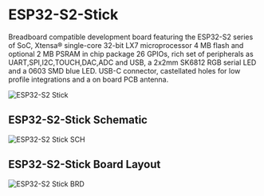 # ESP32-S2-Stick
Breadboard compatible development board featuring the ESP32-S2 series of SoC, Xtensa® single-core 32-bit LX7 microprocessor
4 MB flash and optional 2 MB PSRAM in chip package
26 GPIOs, rich set of peripherals as UART,SPI,I2C,TOUCH,DAC,ADC and USB, a 2x2mm SK6812 RGB serial LED and a 0603 SMD blue LED.
USB-C connector, castellated holes for low profile integrations and a on board PCB antenna.

![ESP32-S2 Stick](https://savageelectronics.com/wp-content/uploads/2022/03/ESP32S2-STICK-Pinout.png)

## ESP32-S2-Stick Schematic

![ESP32-S2 Stick SCH](https://savageelectronics.com/wp-content/uploads/2022/03/ESP32S2_STICKSCH.png)

## ESP32-S2-Stick Board Layout

![ESP32-S2 Stick BRD](https://savageelectronics.com/wp-content/uploads/2022/03/ESP32S2_STICKBRDA.png)
